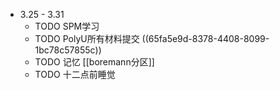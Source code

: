 - 3.25 - 3.31
	- TODO SPM学习
	- TODO PolyU所有材料提交 ((65fa5e9d-8378-4408-8099-1bc78c57855c))
	- TODO 记忆 [[boremann分区]]
	- TODO 十二点前睡觉